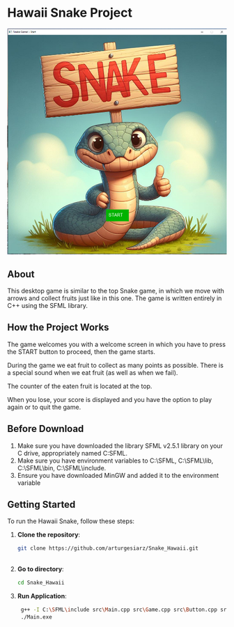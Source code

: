 # Hawaii Snake Project
![Project Icon](https://github.com/arturgesiarz/Snake_Hawaii/blob/master/public/photos/menu.png)

## About

This desktop game is similar to the top Snake game, in which we move with arrows and collect fruits just like in this one. The game is written entirely in C++ using the SFML library.

## How the Project Works

The game welcomes you with a welcome screen in which you have to press the START button to proceed, then the game starts.


During the game we eat fruit to collect as many points as possible. There is a special sound when we eat fruit (as well as when we fail).


The counter of the eaten fruit is located at the top.


When you lose, your score is displayed and you have the option to play again or to quit the game.

## Before Download

1.  Make sure you have downloaded the library SFML v2.5.1 library on your C drive, appropriately named C:SFML.
2.  Make sure you have environment variables to C:\SFML, C:\SFML\lib, C:\SFML\bin, C:\SFML\include.
3.  Ensure you have downloaded MinGW and added it to the environment variable

## Getting Started

To run the Hawaii Snake, follow these steps:

1. **Clone the repository**:
   ```bash
   git clone https://github.com/arturgesiarz/Snake_Hawaii.git
  
2. **Go to directory**:
    ```bash
    cd Snake_Hawaii

3. **Run Application**:
   ```bash
    g++ -I C:\SFML\include src\Main.cpp src\Game.cpp src\Button.cpp src\Screen.cpp include\Button.h include\GameParametres.h include\Screen.h include\Snake.h -mwindows -o Main.exe -L C:\SFML\lib -lsfml-graphics -lsfml-window -lsfml-system
    ./Main.exe
